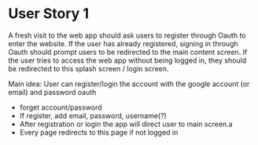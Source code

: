 # User Story 1

  A fresh visit to the web app should ask users to register through Oauth to enter the website. If the user has already registered, signing in through Oauth should prompt users to be redirected to the main content screen. If the user tries to access the web app without being logged in, they should be redirected to this splash screen / login screen.

Main idea: User can register/login the account with the google account (or email) and password
oauth
  - forget account/password
  - If register, add email, password, username(?)
  - After registration or login the app will direct user to main screen.a
  - Every page redirects to this page if not logged in
